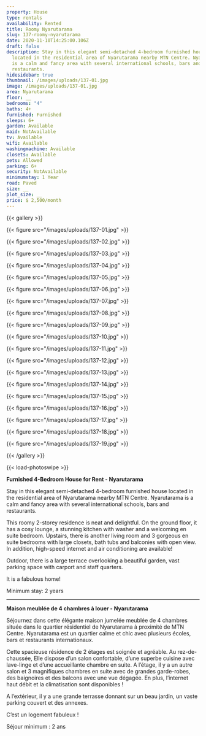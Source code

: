 ```yaml
---
property: House
type: rentals
availability: Rented
title: Roomy Nyarutarama
slug: 137-roomy-nyarutarama
date: 2020-11-10T14:25:00.106Z
draft: false
description: Stay in this elegant semi-detached 4-bedroom furnished house
  located in the residential area of Nyarutarama nearby MTN Centre. Nyarutarama
  is a calm and fancy area with several international schools, bars and
  restaurants.
hidesidebar: true
thumbnail: /images/uploads/137-01.jpg
image: /images/uploads/137-01.jpg
area: Nyarutarama
floor: __
bedrooms: "4"
baths: 4+
furnished: Furnished
sleeps: 6+
garden: Available
maid: NotAvailable
tv: Available
wifi: Available
washingmachine: Available
closets: Available
pets: Allowed
parking: 6+
security: NotAvailable
minimumstay: 1 Year
road: Paved
size: __
plot_size: __
price: $ 2,500/month
---
```

{{< gallery >}}

{{< figure src="/images/uploads/137-01.jpg" >}}

{{< figure src="/images/uploads/137-02.jpg" >}}

{{< figure src="/images/uploads/137-03.jpg" >}}

{{< figure src="/images/uploads/137-04.jpg" >}}

{{< figure src="/images/uploads/137-05.jpg" >}}

{{< figure src="/images/uploads/137-06.jpg" >}}

{{< figure src="/images/uploads/137-07.jpg" >}}

{{< figure src="/images/uploads/137-08.jpg" >}}

{{< figure src="/images/uploads/137-09.jpg" >}}

{{< figure src="/images/uploads/137-10.jpg" >}}

{{< figure src="/images/uploads/137-11.jpg" >}}

{{< figure src="/images/uploads/137-12.jpg" >}}

{{< figure src="/images/uploads/137-13.jpg" >}}

{{< figure src="/images/uploads/137-14.jpg" >}}

{{< figure src="/images/uploads/137-15.jpg" >}}

{{< figure src="/images/uploads/137-16.jpg" >}}

{{< figure src="/images/uploads/137-17.jpg" >}}

{{< figure src="/images/uploads/137-18.jpg" >}}

{{< figure src="/images/uploads/137-19.jpg" >}}

{{< /gallery >}}

{{< load-photoswipe >}}

**Furnished 4-Bedroom House for Rent - Nyarutarama**

Stay in this elegant semi-detached 4-bedroom furnished house located in the residential area of Nyarutarama nearby MTN Centre. Nyarutarama is a calm and fancy area with several international schools, bars and restaurants.

This roomy 2-storey residence is neat and delightful. On the ground floor, it has a cosy lounge, a stunning kitchen with washer and a welcoming en suite bedroom. Upstairs, there is another living room and 3 gorgeous en suite bedrooms with large closets, bath tubs and balconies with open view. In addition, high-speed internet and air conditioning are available!

Outdoor, there is a large terrace overlooking a beautiful garden, vast parking space with carport and staff quarters.

It is a fabulous home!

Minimum stay: 2 years

- - -

**Maison meublée de 4 chambres à louer - Nyarutarama**

Séjournez dans cette élégante maison jumelée meublée de 4 chambres située dans le quartier résidentiel de Nyarutarama à proximité de MTN Centre. Nyarutarama est un quartier calme et chic avec plusieurs écoles, bars et restaurants internationaux.

Cette spacieuse résidence de 2 étages est soignée et agréable. Au rez-de-chaussée, Elle dispose d’un salon confortable, d’une superbe cuisine avec lave-linge et d’une accueillante chambre en suite. A l’étage, il y a un autre salon et 3 magnifiques chambres en suite avec de grandes garde-robes, des baignoires et des balcons avec une vue dégagée. En plus, l’internet haut débit et la climatisation sont disponibles !

A l’extérieur, il y a une grande terrasse donnant sur un beau jardin, un vaste parking couvert et des annexes.

C’est un logement fabuleux !

Séjour minimum : 2 ans